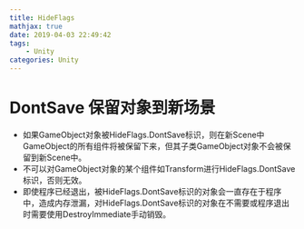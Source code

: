 ```yaml
---
title: HideFlags
mathjax: true
date: 2019-04-03 22:49:42
tags:
    - Unity
categories: Unity
---
```

# DontSave 保留对象到新场景

- 如果GameObject对象被HideFlags.DontSave标识，则在新Scene中GameObject的所有组件将被保留下来，但其子类GameObject对象不会被保留到新Scene中。
- 不可以对GameObject对象的某个组件如Transform进行HideFlags.DontSave标识，否则无效。
- 即使程序已经退出，被HideFlags.DontSave标识的对象会一直存在于程序中，造成内存泄漏，对HideFlags.DontSave标识的对象在不需要或程序退出时需要使用DestroyImmediate手动销毁。